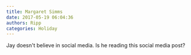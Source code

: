 ```yaml
---
title: Margaret Simms
date: 2017-05-19 06:04:36
authors: Ripp
categories: Holiday
---
```


 Jay doesn't believe in social media. Is he reading this social media post?